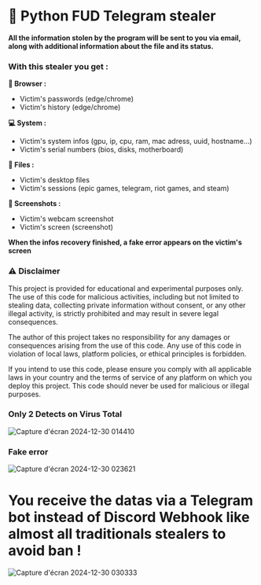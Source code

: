 # 🐍 Python FUD Telegram stealer

**All the information stolen by the program will be sent to you via email, along with additional information about the file and its status.**

### With this stealer you get :

**📱 Browser :**
- Victim's passwords (edge/chrome)
- Victim's history (edge/chrome)

**💻 System :**
- Victim's system infos (gpu, ip, cpu, ram, mac adress, uuid, hostname...)
- Victim's serial numbers (bios, disks, motherboard)

**📁 Files :**
- Victim's desktop files
- Victim's sessions (epic games, telegram, riot games, and steam)

**📸 Screenshots :**
- Victim's webcam screenshot
- Victim's screen (screenshot)

**When the infos recovery finished, a fake error appears on the victim's screen**

### ⚠️ Disclaimer
This project is provided for educational and experimental purposes only. The use of this code for malicious activities, including but not limited to stealing data, collecting private information without consent, or any other illegal activity, is strictly prohibited and may result in severe legal consequences.

The author of this project takes no responsibility for any damages or consequences arising from the use of this code. Any use of this code in violation of local laws, platform policies, or ethical principles is forbidden.

If you intend to use this code, please ensure you comply with all applicable laws in your country and the terms of service of any platform on which you deploy this project. This code should never be used for malicious or illegal purposes.

### Only 2 Detects on Virus Total

![Capture d'écran 2024-12-30 014410](https://github.com/user-attachments/assets/c5279547-8333-48ed-b195-392ae969abf0)

### Fake error

![Capture d'écran 2024-12-30 023621](https://github.com/user-attachments/assets/53f15b17-23e2-4f4e-a12f-c12f447197b3)

# You receive the datas via a Telegram bot instead of Discord Webhook like almost all traditionals stealers to avoid ban ! 

![Capture d'écran 2024-12-30 030333](https://github.com/user-attachments/assets/4cdccf76-eadf-43ae-b881-1958bce5c5bb)
